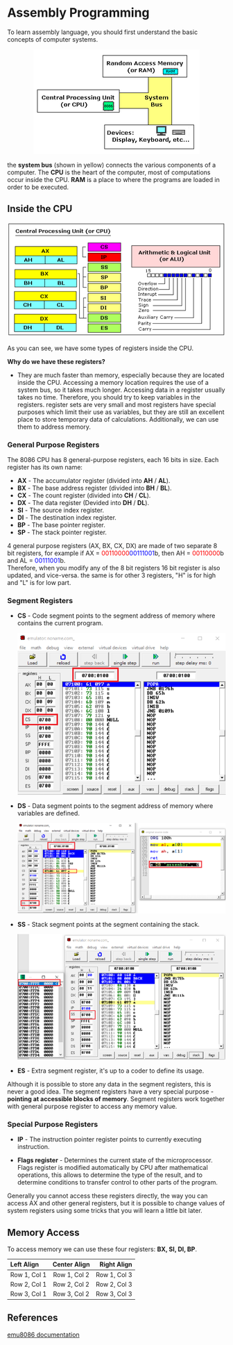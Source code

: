 # Assembly Programming
To learn assembly language, you should first understand the basic concepts of computer systems.

<p align="center">
  <img src="https://github.com/ehsandastani/Assembly/blob/main/pics/model.gif?raw=true" alt="Computer system components">
</p>

the __system bus__ (shown in yellow) connects the various components of a computer.
The __CPU__ is the heart of the computer, most of computations occur inside the CPU.
__RAM__ is a place to where the programs are loaded in order to be executed.

## Inside the CPU
<p align="center">
  <img src="https://github.com/ehsandastani/Assembly/blob/main/pics/cpu.gif?raw=true" alt="CPU Registers">
</p>

As you can see, we have some types of registers inside the CPU.  

__Why do we have these registers?__
* They are much faster than memory, especially because they are located inside the CPU. Accessing a memory location requires the use of a system bus, so it takes much longer. Accessing data in a register usually takes no time. Therefore, you should try to keep variables in the registers. register sets are very small and most registers have special purposes which limit their use as variables, but they are still an excellent place to store temporary data of calculations. Additionally, we can use them to address memory.

### General Purpose Registers
The 8086 CPU has 8 general-purpose registers, each 16 bits in size. Each register has its own name:
 * __AX__ - The accumulator register (divided into __AH__ / __AL__).
 * __BX__ - The base address register (divided into __BH__ / __BL__).
 * __CX__ - The count register (divided into __CH__ / __CL__).
 * __DX__ - The data register (Devided into __DH__ / __DL__).
 * __SI__ - The source index register.
 * __DI__ - The destination index register.
 * __BP__ - The base pointer register.
 * __SP__ - The stack pointer register.

4 general purpose registers (AX, BX, CX, DX) are made of two separate 8 bit registers, for example if AX = <span style="color: red;">00110000</span><span style="color: blue;">00111001</span>b, then AH = <span style="color: red;">00110000</span>b and AL = <span style="color: blue;">00111001</span>b.  
Therefore, when you modify any of the 8 bit registers 16 bit register is also updated, and vice-versa. the same is for other 3 registers, "H" is for high and "L" is for low part.

### Segment Registers
* __CS__ - Code segment points to the segment address of memory where contains the current program.
    
    <p align="center">
        <img src="https://github.com/ehsandastani/Assembly/blob/main/pics/CS.png?raw=true" alt="CS Registers">
    </p>

* __DS__ - Data segment points to the segment address of memory where variables are defined.
    
    <p align="center">
        <img src="https://github.com/ehsandastani/Assembly/blob/main/pics/DS.png?raw=true" alt="DS Registers">
    </p>

* __SS__ - Stack segment points at the segment containing the stack.
    
    <p align="center">
        <img src="https://github.com/ehsandastani/Assembly/blob/main/pics/SS.png?raw=true" alt="SS Registers">
    </p>

* __ES__ - Extra segment register, it's up to a coder to define its usage.

 Although it is possible to store any data in the segment registers, this is never a good idea. The segment registers have a very special purpose - __pointing at accessible blocks of memory__. Segment registers work together with general purpose register to access any memory value.

### Special Purpose Registers
* __IP__ - The instruction pointer register points to currently executing instruction.

* __Flags register__ - Determines the current state of the microprocessor. Flags register is modified automatically by CPU after mathematical operations, this allows to determine the type of the result, and to determine conditions to transfer control to other parts of the program.

Generally you cannot access these registers directly, the way you can access AX and other general registers, but it is possible to change values of system registers using some tricks that you will learn a little bit later.


## Memory Access
To access memory we can use these four registers: __BX, SI, DI, BP__.

| Left Align | Center Align | Right Align |
|:-----------|:------------:|------------:|
| Row 1, Col 1 | Row 1, Col 2 | Row 1, Col 3 |
| Row 2, Col 1 | Row 2, Col 2 | Row 2, Col 3 |
| Row 3, Col 1 | Row 3, Col 2 | Row 3, Col 3 |












## References
[emu8086 documentation](https://emu8086-microprocessor-emulator.en.softonic.com/)

